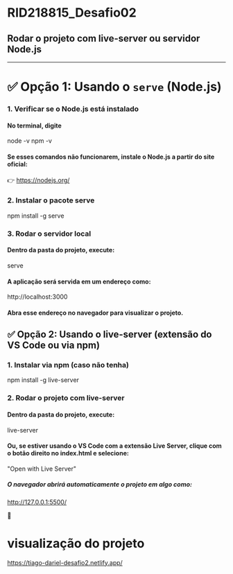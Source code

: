 # RID218815_Desafio02

## Rodar o projeto com live-server ou servidor Node.js

---

# ✅ Opção 1: Usando o `serve` (Node.js)

### 1. Verificar se o Node.js está instalado

#### No terminal, digite

node -v
npm -v

#### Se esses comandos não funcionarem, instale o Node.js a partir do site oficial:

👉 https://nodejs.org/

### 2. Instalar o pacote serve

npm install -g serve

### 3. Rodar o servidor local

#### Dentro da pasta do projeto, execute:

serve

#### A aplicação será servida em um endereço como:

http://localhost:3000

#### Abra esse endereço no navegador para visualizar o projeto.

## ✅ Opção 2: Usando o live-server (extensão do VS Code ou via npm)
### 1. Instalar via npm (caso não tenha)

npm install -g live-server

### 2. Rodar o projeto com live-server

#### Dentro da pasta do projeto, execute:

live-server

#### Ou, se estiver usando o VS Code com a extensão Live Server, clique com o botão direito no index.html e selecione:

"Open with Live Server"

##### O navegador abrirá automaticamente o projeto em algo como:


http://127.0.0.1:5500/

🚀


# visualização do projeto

https://tiago-dariel-desafio2.netlify.app/
